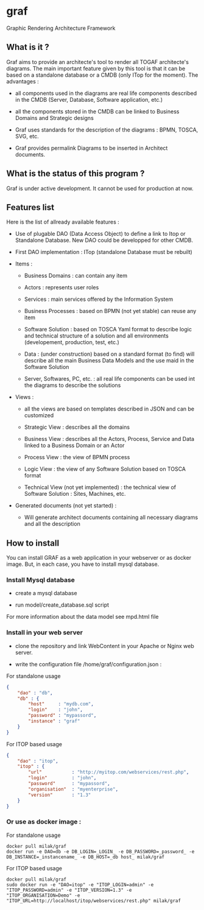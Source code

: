 # graf

Graphic Rendering Architecture Framework

## What is it ?

Graf aims to provide an architecte's tool to render all TOGAF architecte's diagrams. The main important feature given by this tool is that it can be based on a standalone database or a CMDB (only ITop for the moment). The advantages :

  - all components used in the diagrams are real life components described in the CMDB (Server, Database, Software application, etc.)
  
  - all the components stored in the CMDB can be linked to Business Domains and Strategic designs
  
  - Graf uses standards for the description of the diagrams : BPMN, TOSCA, SVG, etc.
  
  - Graf provides permalink Diagrams to be inserted in Architect documents.

## What is the status of this program ?

Graf is under active development. It cannot be used for production at now.

## Features list

Here is the list of allready available features :

  - Use of plugable DAO (Data Access Object) to define a link to Itop or Standalone Database. New DAO could be developped for other CMDB.
  
  - First DAO implementation : ITop (standalone Database must be rebuilt)
  
  - Items :
  
  	- Business Domains : can contain any item
  	
  	- Actors : represents user roles
  	
  	- Services : main services offered by the Information System
  	
  	- Business Processes : based on BPMN (not yet stable) can reuse any item
  	
  	- Software Solution : based on TOSCA Yaml format to describe logic and technical structure of a solution and all environments (developement, production, test, etc.)
  	
  	- Data : (under construction) based on a standard format (to find) will describe all the main Business Data Models and the use maid in the Software Solution
  	
  	- Server, Softwares, PC, etc. : all real life components can be used int the diagrams to describe the solutions
  	
  - Views :
  
  	- all the views are based on templates described in JSON and can be customized
  
  	- Strategic View : describes all the domains
  	
  	- Business View : describes all the Actors, Process, Service and Data linked to a Business Domain or an Actor
  	
  	- Process View : the view of BPMN process
  	
  	- Logic View : the view of any Software Solution based on TOSCA format
  	
  	- Technical View (not yet implemented) : the technical view of Software Solution : Sites, Machines, etc.
  	
  - Generated documents (not yet started) :
  
  	- Will generate architect documents containing all necessary diagrams and all the description

## How to install

You can install GRAF as a web application in your webserver or as docker image. But, in each case, you have to install mysql database.

### Install Mysql database

 - create a mysql database
 
 - run model/create_database.sql script

For more information about the data model see mpd.html file

### Install in your web server

 - clone the repository and link WebContent in your Apache or Nginx web server.

 - write the configuration file /home/graf/configuration.json :

For standalone usage
```json
{
	"dao" : "db",
	"db" : {
		"host"     : "mydb.com",
		"login"    : "john",
		"password" : "mypassord",
		"instance" : "graf"
	}
}
```
For ITOP based usage
```json
{
	"dao" : "itop",
	"itop" : {
		"url"     		: "http://myitop.com/webservices/rest.php",
		"login"    		: "john",
		"password"     	: "mypassord",
		"organisation" 	: "myenterprise",
		"version" 		: "1.3"
	}
}
```

### Or use as docker image :
For standalone usage
```shell
docker pull milak/graf
docker run -e DAO=db -e DB_LOGIN=_LOGIN_ -e DB_PASSWORD=_password_ -e DB_INSTANCE=_instancename_ -e DB_HOST=_db host_ milak/graf
```
For ITOP based usage
```shell
docker pull milak/graf
sudo docker run -e "DAO=itop" -e "ITOP_LOGIN=admin" -e "ITOP_PASSWORD=admin" -e "ITOP_VERSION=1.3" -e "ITOP_ORGANISATION=Demo" -e "ITOP_URL=http://localhost/itop/webservices/rest.php" milak/graf
```